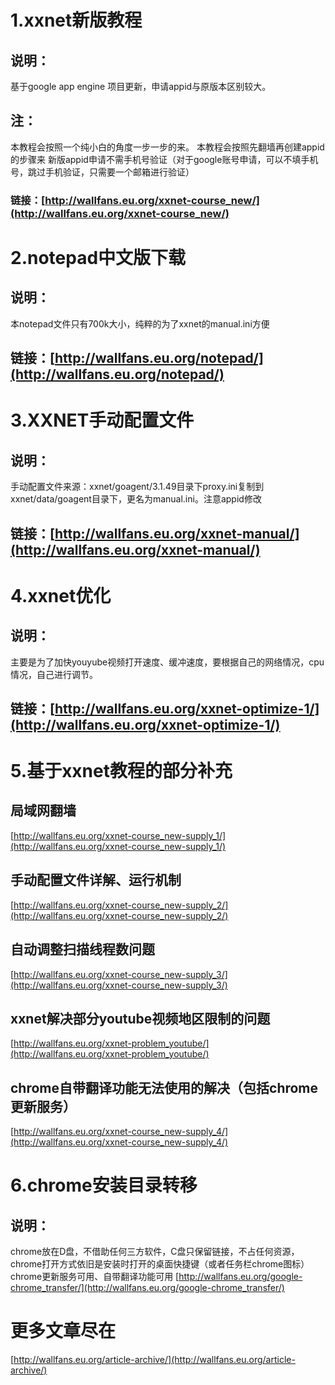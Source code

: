# 1.xxnet新版教程
## 说明：
基于google app engine 项目更新，申请appid与原版本区别较大。
## 注：
本教程会按照一个纯小白的角度一步一步的来。
本教程会按照先翻墙再创建appid的步骤来
新版appid申请不需手机号验证（对于google账号申请，可以不填手机号，跳过手机验证，只需要一个邮箱进行验证）
### 链接：[http://wallfans.eu.org/xxnet-course_new/](http://wallfans.eu.org/xxnet-course_new/)
# 2.notepad中文版下载
## 说明：
本notepad文件只有700k大小，纯粹的为了xxnet的manual.ini方便
## 链接：[http://wallfans.eu.org/notepad/](http://wallfans.eu.org/notepad/)
# 3.XXNET手动配置文件
## 说明：
手动配置文件来源：xxnet/goagent/3.1.49目录下proxy.ini复制到xxnet/data/goagent目录下，更名为manual.ini。注意appid修改
## 链接：[http://wallfans.eu.org/xxnet-manual/](http://wallfans.eu.org/xxnet-manual/)
# 4.xxnet优化
## 说明：
主要是为了加快youyube视频打开速度、缓冲速度，要根据自己的网络情况，cpu情况，自己进行调节。
## 链接：[http://wallfans.eu.org/xxnet-optimize-1/](http://wallfans.eu.org/xxnet-optimize-1/)
# 5.基于xxnet教程的部分补充
## 局域网翻墙
[http://wallfans.eu.org/xxnet-course_new-supply_1/](http://wallfans.eu.org/xxnet-course_new-supply_1/)
## 手动配置文件详解、运行机制
[http://wallfans.eu.org/xxnet-course_new-supply_2/](http://wallfans.eu.org/xxnet-course_new-supply_2/)
## 自动调整扫描线程数问题
[http://wallfans.eu.org/xxnet-course_new-supply_3/](http://wallfans.eu.org/xxnet-course_new-supply_3/)
## xxnet解决部分youtube视频地区限制的问题
[http://wallfans.eu.org/xxnet-problem_youtube/](http://wallfans.eu.org/xxnet-problem_youtube/)
## chrome自带翻译功能无法使用的解决（包括chrome更新服务）
[http://wallfans.eu.org/xxnet-course_new-supply_4/](http://wallfans.eu.org/xxnet-course_new-supply_4/)
# 6.chrome安装目录转移
## 说明：
chrome放在D盘，不借助任何三方软件，C盘只保留链接，不占任何资源，chrome打开方式依旧是安装时打开的桌面快捷键（或者任务栏chrome图标）
chrome更新服务可用、自带翻译功能可用
[http://wallfans.eu.org/google-chrome_transfer/](http://wallfans.eu.org/google-chrome_transfer/)
# 更多文章尽在
[http://wallfans.eu.org/article-archive/](http://wallfans.eu.org/article-archive/)

